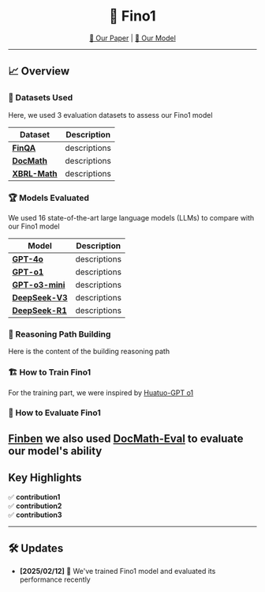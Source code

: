 
<!-- Title -->
<h1 align="center">🚀 Fino1</h1>

<p align="center">
  <a href="https://your-paper-link.com">📄 Our Paper</a> |
  <a href="https://your-model-link.com">🤖 Our Model</a>
</p>

---

## 📈 Overview

### 📂 Datasets Used
Here, we used 3 evaluation datasets to assess our Fino1 model

| Dataset | Description |
|---------|-------------|
| **[FinQA](https://your-dataset1-link.com)** | descriptions |
| **[DocMath](https://your-dataset2-link.com)** | descriptions |
| **[XBRL-Math](https://your-dataset3-link.com)** | descriptions |

### 🏆 Models Evaluated
We used 16 state-of-the-art large language models (LLMs) to compare with our Fino1 model

| Model | Description |
|-------|------------|
| **[GPT-4o](https://your-model1-link.com)** | descriptions |
| **[GPT-o1](https://your-model2-link.com)** | descriptions |
| **[GPT-o3-mini](https://your-model3-link.com)** | descriptions |
| **[DeepSeek-V3](https://your-model4-link.com)** | descriptions |
| **[DeepSeek-R1](https://your-model5-link.com)** | descriptions |


### 🧩 Reasoning Path Building
Here is the content of the building reasoning path

### 🏗️ How to Train Fino1
For the training part, we were inspired by [Huatuo-GPT o1](https://your-model5-link.com)

### 🎯 How to Evaluate Fino1
[Finben](https://github.com/The-FinAI/FinBen)
we also used [DocMath-Eval](https://github.com/yale-nlp/DocMath-Eval) to evaluate our model's ability
---

## Key Highlights
✅ **contribution1**  
✅ **contribution2**  
✅ **contribution3**  

---

## 🛠️ Updates

- **[2025/02/12]** 🎉 We've trained Fino1 model and evaluated its performance recently 
 

